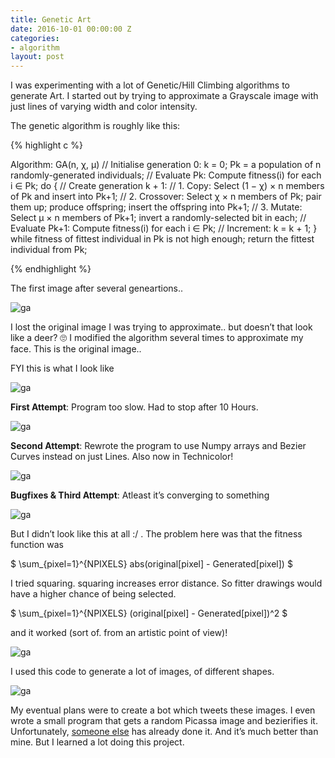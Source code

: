 ```yaml
---
title: Genetic Art
date: 2016-10-01 00:00:00 Z
categories:
- algorithm
layout: post
---
```


I was experimenting with a lot of Genetic/Hill Climbing algorithms to generate Art. I started out by trying to approximate a Grayscale image with just lines of varying width and color intensity.

The genetic algorithm is roughly like this:

{% highlight c %}

Algorithm: GA(n, χ, µ)
    // Initialise generation 0:
    k = 0;
    Pk = a population of n randomly-generated individuals;
    // Evaluate Pk:
    Compute fitness(i) for each i ∈ Pk;
    do
        { 
        // Create generation k + 1:
        // 1. Copy:
        Select (1 − χ) × n members of Pk and insert into Pk+1;
        // 2. Crossover:
        Select χ × n members of Pk; pair them up; produce offspring; 
        insert the offspring into Pk+1;
        // 3. Mutate:
        Select µ × n members of Pk+1; invert a randomly-selected bit in each;
        // Evaluate Pk+1:
        Compute fitness(i) for each i ∈ Pk;
        // Increment:
        k = k + 1;
    }
    while fitness of fittest individual in Pk is not high enough;
    return the fittest individual from Pk;

{% endhighlight %}

The first image after several geneartions..

![ga](/assets/images/GA1.png)

I lost the original image I was trying to approximate.. but doesn’t that look like a deer? 🙄 I modified the algorithm several times to approximate my face. This is the original image..

FYI this is what I look like

![ga](/assets/images/face.jpg)

**First Attempt**: Program too slow. Had to stop after 10 Hours.

![ga](/assets/images/GA.png)

**Second Attempt**: Rewrote the program to use Numpy arrays and Bezier Curves instead on just Lines. Also now in Technicolor!

![ga](/assets/images/error1.png)

**Bugfixes & Third Attempt**: Atleast it’s converging to something

![ga](/assets/images/out.png)

But I didn’t look like this at all :/ . The problem here was that the fitness function was

$ \sum_{pixel=1}^{NPIXELS} abs(original[pixel] - Generated[pixel]) $

I tried squaring. squaring increases error distance. So fitter drawings would have a higher chance of being selected.

$ \sum_{pixel=1}^{NPIXELS} (original[pixel] - Generated[pixel])^2 $

and it worked (sort of. from an artistic point of view)!

![ga](/assets/images/me.jpg)

I used this code to generate a lot of images, of different shapes.

![ga](/assets/images/star.jpg)

My eventual plans were to create a bot which tweets these images. I even wrote a small program that gets a random Picassa image and bezierifies it. Unfortunately, [someone else](https://twitter.com/primitivepic) has already done it. And it’s much better than mine. But I learned a lot doing this project.